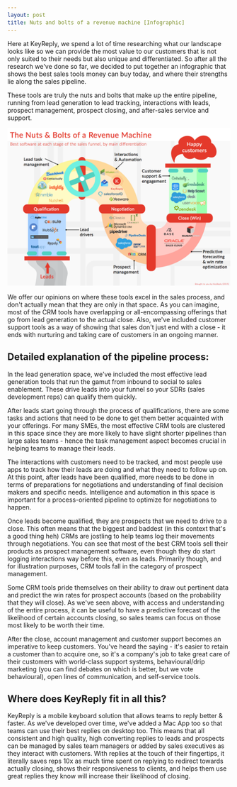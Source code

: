 ```yaml
---
layout: post
title: Nuts and bolts of a revenue machine [Infographic]
---
```

Here at KeyReply, we spend a lot of time researching what our landscape looks like so we can provide the most value to our customers that is not only suited to their needs but also unique and differentiated. So after all the research we've done so far, we decided to put together an infographic that shows the best sales tools money can buy today, and where their strengths lie along the sales pipeline.

These tools are truly the nuts and bolts that make up the entire pipeline, running from lead generation to lead tracking, interactions with leads, prospect management, prospect closing, and after-sales service and support.

![alt text](/blog/images/Rev_machine.png  "Best of the best sales tools available today - KeyReply") 


We offer our opinions on where these tools excel in the sales process, and don't actually mean that they are only in that space. As you can imagine, most of the CRM tools have overlapping or all-encompassing offerings that go from lead generation to the actual close. Also, we've included customer support tools as a way of showing that sales don't just end with a close - it ends with nurturing and taking care of customers in an ongoing manner.

## Detailed explanation of the pipeline process:

In the lead generation space, we've included the most effective lead generation tools that run the gamut from inbound to social to sales enablement. These drive leads into your funnel so your SDRs (sales development reps) can qualify them quickly.

After leads start going through the process of qualifications, there are some tasks and actions that need to be done to get them better acquainted with your offerings. For many SMEs, the most effective CRM tools are clustered in this space since they are more likely to have slight shorter pipelines than large sales teams - hence the task management aspect becomes crucial in helping teams to manage their leads.

The interactions with customers need to be tracked, and most people use apps to track how their leads are doing and what they need to follow up on. At this point, after leads have been qualified, more needs to be done in terms of preparations for negotiations and understanding of final decision makers and specific needs. Intelligence and automation in this space is important for a process-oriented pipeline to optimize for negotiations to happen.

Once leads become qualified, they are prospects that we need to drive to a close. This often means that the biggest and baddest (in this context that's a good thing heh) CRMs are jostling to help teams log their movements through negotiations. You can see that most of the best CRM tools sell their products as prospect management software, even though they do start logging interactions way before this, even as leads. Primarily though, and for illustration purposes, CRM tools fall in the category of prospect management.

Some CRM tools pride themselves on their ability to draw out pertinent data and predict the win rates for prospect accounts (based on the probability that they will close). As we've seen above, with access and understanding of the entire process, it can be useful to have a predictive forecast of the likelihood of certain accounts closing, so sales teams can focus on those most likely to be worth their time.

After the close, account management and customer support becomes an imperative to keep customers. You've heard the saying - it's easier to retain a customer than to acquire one, so it's a company's job to take great care of their customers with world-class support systems, behavioural/drip marketing (you can find debates on which is better, but we vote behavioural), open lines of communication, and self-service tools.

## Where does KeyReply fit in all this?

KeyReply is a mobile keyboard solution that allows teams to reply better & faster. As we've developed over time, we've added a Mac App too so that teams can use their best replies on desktop too. This means that all consistent and high quality, high converting replies to leads and prospects can be managed by sales team managers or added by sales executives as they interact with customers. With replies at the touch of their fingertips, it literally saves reps 10x as much time spent on replying to redirect towards actually closing, shows their responsiveness to clients, and helps them use great replies they know will increase their likelihood of closing.